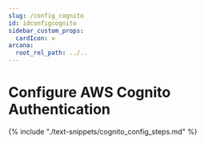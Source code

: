 ```yaml
---
slug: /config_cognito
id: idconfigcognito
sidebar_custom_props:
  cardIcon: ⚒️
arcana:
  root_rel_path: ../..
---
```


# Configure AWS Cognito Authentication

{% include "./text-snippets/cognito_config_steps.md" %}